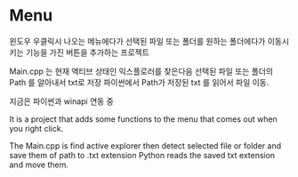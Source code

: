 # Menu


윈도우 우클릭시 나오는 메뉴에다가 선택된 파일 또는 폴더를 원하는 폴더에다가 이동시키는 기능을 가진 버튼을 추가하는 프로젝트

Main.cpp 는 현재 액티브 상태인 익스플로러를 찾은다음 선택된 파일 또는 폴더의 Path 를 알아내서 txt로 저장
파이썬에서 Path가 저장된 txt 를 읽어서 파일 이동.

지금은 파이썬과 winapi 연동 중

It is a project that adds some functions to the menu that comes out when you right click.

The Main.cpp is find active explorer then detect selected file or folder and save them of path to .txt extension
Python reads the saved txt extension and move them.

